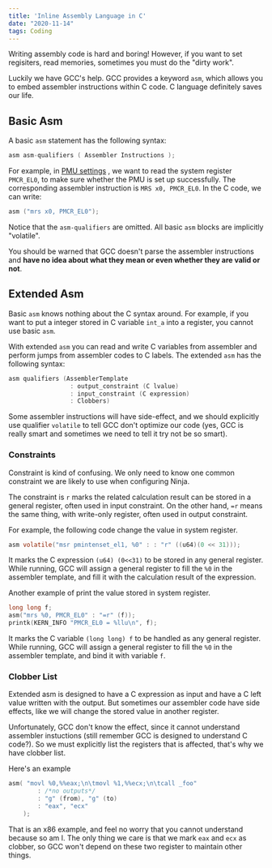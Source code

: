 ```yaml
---
title: 'Inline Assembly Language in C'
date: "2020-11-14"
tags: Coding
---
```


Writing assembly code is hard and boring! However, if you want to set regisiters, read memories, sometimes you must do the "dirty work".

<!-- more -->

Luckily we have GCC's help. GCC provides a keyword `asm`, which allows you to embed assembler instructions within C code. C language definitely saves our life.

## Basic Asm

A basic `asm` statement has the following syntax:

```c
asm asm-qualifiers ( Assembler Instructions );
```

For example, in [PMU settings](https://www.notion.so/PMU-settings-a48f59bad9f741c7ac1d94dcca3800e1) , we want to read the system register `PMCR_EL0`, to make sure whether the PMU is set up successfully. The corresponding assembler instruction is `MRS x0, PMCR_EL0`. In the C code, we can write:

```c
asm ("mrs x0, PMCR_EL0");
```

Notice that the `asm-qualifiers` are omitted. All basic `asm` blocks are implicitly "volatile".

You should be warned that GCC doesn't parse the assembler instructions and **have no idea about what they mean or even whether they are valid or not**.

## Extended Asm

Basic `asm` knows nothing about the C syntax around. For example, if you want to put a integer stored in C variable `int_a` into a register, you cannot use basic `asm`.

With extended `asm` you can read and write C variables from assembler and perform jumps from assembler codes to C labels. The extended `asm` has the following syntax:

```c
asm qualifiers (AssemblerTemplate 
                 : output_constraint (C lvalue) 
                 : input_constraint (C expression)
                 : Clobbers)
```

Some assembler instructions will have side-effect, and we should explicitly use qualifier `volatile` to tell GCC don't optimize our code (yes, GCC is really smart and sometimes we need to tell it try not be so smart).

### Constraints

Constraint is kind of confusing. We only need to know one common constraint we are likely to use when configuring Ninja. 

The constraint is `r` marks the related calculation result can be stored in a general register, often used in input constraint. On the other hand, `=r` means the same thing, with write-only register, often used in output constraint.

For example, the following code change the value in system register.

```c
asm volatile("msr pmintenset_el1, %0" : : "r" ((u64)(0 << 31)));
```

It marks the C expression `(u64) (0<<31)`  to be stored in any general register. While running, GCC will assign a general register to fill the `%0` in the assembler template, and fill it with the calculation result of the expression.

Another example of print the value stored in system register.

```c
long long f;
asm("mrs %0, PMCR_EL0" : "=r" (f));
printk(KERN_INFO "PMCR_EL0 = %llu\n", f);
```

It marks the C variable `(long long) f` to be handled as any general register. While running, GCC will assign a general register to fill the `%0` in the assembler template, and bind it with variable `f`.

### Clobber List

Extended asm is designed to have a C expression as input and have a C left value written with the output. But sometimes our assembler code have side effects, like we will change the stored value in another register.

Unfortunately, GCC don't know the effect, since it cannot understand assembler instuctions (still remember GCC is designed to understand C code?). So we must explicitly list the registers that is affected, that's why we have clobber list.

Here's an example

```c
asm( "movl %0,%%eax;\n\tmovl %1,%%ecx;\n\tcall _foo"
        : /*no outputs*/
        : "g" (from), "g" (to)
        : "eax", "ecx"
    );
```

That is an x86 example, and feel no worry that you cannot understand because so am I. The only thing we care is that we mark `eax` and `ecx` as clobber, so GCC won't depend on these two register to maintain other things.
